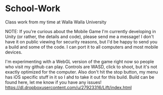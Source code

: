 School-Work
===========

Class work from my time at Walla Walla University

NOTE: If you're curious about the Mobile Game I'm currently developing in Unity (or rather, the details and code), please send me a message! I don't have it on public viewing for security reasons, but I'd be happy to send you a build and some of the code. I can port it to all computers and most mobile devices. 

I'm experimenting with a WebGL version of the game right now so people who visit my github can play. Controls are WASD, click to shoot, but it's not exactly optimized for the computer. Also don't hit the stop button, my menu has iOS specific stuff in it so I ahd to take it out for this build. Build can be found here, let me know if you have any issues! https://dl.dropboxusercontent.com/u/27923316/Lift/index.html
